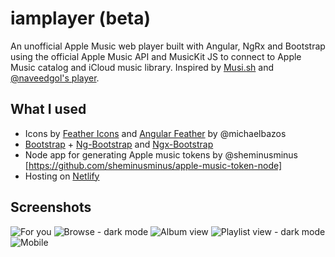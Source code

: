 # iamplayer (beta)

An unofficial Apple Music web player built with Angular, NgRx and Bootstrap using the official Apple Music API and MusicKit JS to connect to Apple Music catalog and iCloud music library. Inspired by [Musi.sh](https://musi.sh/) and [@naveedgol's player](https://github.com/naveedgol/music-web-player).

## What I used

- Icons by [Feather Icons](https://feathericons.com) and [Angular Feather](https://github.com/michaelbazos/angular-feather) by @michaelbazos
- [Bootstrap](https://getbootstrap.com) + [Ng-Bootstrap](https://ng-bootstrap.github.io/#/home) and [Ngx-Bootstrap](https://valor-software.com/ngx-bootstrap/#/)
- Node app for generating Apple music tokens by @sheminusminus [https://github.com/sheminusminus/apple-music-token-node]
- Hosting on [Netlify](https://netlify.com)

## Screenshots

![For you](https://imgur.com/l1LuRLM.png)
![Browse - dark mode](https://imgur.com/Nfyg7PJ.png)
![Album view](https://i.imgur.com/rhzzOq0.png)
![Playlist view - dark mode](https://i.imgur.com/od7eD3C.png)
![Mobile](https://i.imgur.com/shkU5oK.png)

